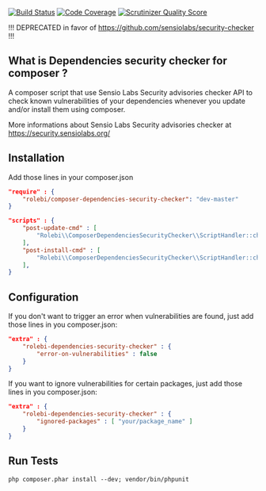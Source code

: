 [![Build Status](https://travis-ci.org/rolebi/ComposerDependenciesSecurityChecker.png)](https://travis-ci.org/rolebi/ComposerDependenciesSecurityChecker)
[![Code Coverage](https://scrutinizer-ci.com/g/rolebi/ComposerDependenciesSecurityChecker/badges/coverage.png?s=24c9c4ce51b20b811c127044ed2a129497f72b70)](https://scrutinizer-ci.com/g/rolebi/ComposerDependenciesSecurityChecker/)
[![Scrutinizer Quality Score](https://scrutinizer-ci.com/g/rolebi/ComposerDependenciesSecurityChecker/badges/quality-score.png?s=e77598d165e4ee57ebbfe3384cf2a31b26309fe2)](https://scrutinizer-ci.com/g/rolebi/ComposerDependenciesSecurityChecker/)

!!! DEPRECATED in favor of https://github.com/sensiolabs/security-checker !!!

What is Dependencies security checker for composer ?
----------------------------------------------------

A composer script that use Sensio Labs Security advisories checker API to check known vulnerabilities of your
dependencies whenever you update and/or install them using composer.

More informations about Sensio Labs Security advisories checker at https://security.sensiolabs.org/


Installation
------------

Add those lines in your composer.json

```json
"require" : {
    "rolebi/composer-dependencies-security-checker": "dev-master"
}
```


```json
"scripts" : {
    "post-update-cmd" : [
        "Rolebi\\ComposerDependenciesSecurityChecker\\ScriptHandler::checkForSecurityIssues"
    ],
    "post-install-cmd" : [
        "Rolebi\\ComposerDependenciesSecurityChecker\\ScriptHandler::checkForSecurityIssues"
    ],
}
```
        
Configuration
-------------

If you don't want to trigger an error when vulnerabilities are found, just add those lines in you composer.json:

```json
"extra" : {
    "rolebi-dependencies-security-checker" : {
        "error-on-vulnerabilities" : false
    }
}
```

If you want to ignore vulnerabilities for certain packages,  just add those lines in you composer.json:

```json
"extra" : {
    "rolebi-dependencies-security-checker" : {
        "ignored-packages" : [ "your/package_name" ]
    }
}
```

Run Tests
---------

`php composer.phar install --dev; vendor/bin/phpunit`
